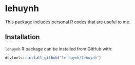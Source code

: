 
<!-- README.md is generated from README.Rmd. Please edit that file -->
# lehuynh

<!-- badges: start -->
<!-- badges: end -->
This package includes personal R codes that are useful to me.

## Installation

`lehuynh` R package can be installed from GitHub with:

``` r
devtools::install_github("le-huynh/lehuynh")
```
